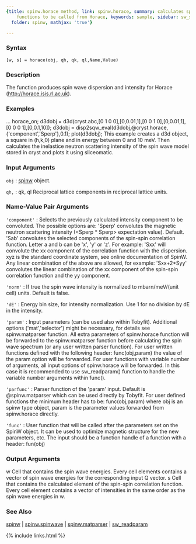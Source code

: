 ```yaml
---
{title: spinw.horace method, link: spinw.horace, summary: calculates spin wave dispersion/correlation
    functions to be called from Horace, keywords: sample, sidebar: sw_sidebar, permalink: spinw_horace,
  folder: spinw, mathjax: 'true'}

---
```


### Syntax

`[w, s] = horace(obj, qh, qk, ql,Name,Value)`

### Description

The function produces spin wave dispersion and intensity for Horace
(<a href=http://horace.isis.rl.ac.uk>http://horace.isis.rl.ac.uk</a>).
 

### Examples

...
horace_on;
d3dobj = d3d(cryst.abc,[0 1 0 0],[0,0.01,1],[0 0 1 0],[0,0.01,1],[0 0 0 1],[0,0.1,10]);
d3dobj = disp2sqw_eval(d3dobj,@cryst.horace,{'component','Sperp'},0.1);
plot(d3dobj);
This example creates a d3d object, a square in (h,k,0) plane and in
energy between 0 and 10 meV. Then calculates the inelastice neutron
scattering intensity of the spin wave model stored in cryst and plots it
using sliceomatic.

### Input Arguments

`obj`
: [spinw](spinw) object.

`qh,`
: qk, ql    Reciprocal lattice components in reciprocal lattice units.

### Name-Value Pair Arguments

`'component'`
: Selects the previously calculated intensity component to be
  convoluted. The possible options are:
      'Sperp' convolutes the magnetic neutron scattering
              intensity (<Sperp * Sperp> expectation value).
              Default.
      'Sab'   convolutes the selected components of the spin-spin
              correlation function. Letter a and b can be 'x',
              'y' or 'z'. For example: 'Sxx' will convolute the
              xx component of the correlation function with the
              dispersion. xyz is the standard coordinate system,
              see online documentation of SpinW.
  Any linear combination of the above are allowed, for example:
  'Sxx+2*Syy' convolutes the linear combination of the xx
  component of the spin-spin correlation function and the yy
  component.

`'norm'`
: If true the spin wave intensity is normalized to mbarn/meV/(unit
  cell) units. Default is false.

`'dE'`
: Energy bin size, for intensity normalization. Use 1 for no
  division by dE in the intensity.

`'param'`
: Input parameters (can be used also within Tobyfit). Additional
  options ('mat','selector') might be necessary, for details see
  spinw.matparser function. All extra parameters of spinw.horace
  function will be forwarded to the spinw.matparser function before
  calculating the spin wave spectrum (or any user written parser
  function). For user written functions defined with the
  following header:
      func(obj,param)
  the value of the param option will be forwarded. For user
  functions with variable number of arguments, all input options
  of spinw.horace will be forwarded. In this case it is recommended
  to use sw_readparam() function to handle the variable number
  arguments within func().

`'parfunc'`
: Parser function of the 'param' input. Default is
  @spinw.matparser which can be used directly by Tobyfit. For user
  defined functions the minimum header has to be:
      func(obj,param)
  where obj is an spinw type object, param is the parameter
  values forwarded from spinw.horace directly.

`'func'`
: User function that will be called after the parameters set on
  the SpinW object. It can be used to optimize magnetic
  structure for the new parameters, etc. The input should be a
  function handle of a function with a header:
      fun(obj)

### Output Arguments

w         Cell that contains the spin wave energies. Every cell elements
          contains a vector of spin wave energies for the corresponding
          input Q vector.
s         Cell that contains the calculated element of the spin-spin
          correlation function. Every cell element contains a vector of
          intensities in the same order as the spin wave energies in w.

### See Also

[spinw](spinw) \| [spinw.spinwave](spinw_spinwave) \| [spinw.matparser](spinw_matparser) \| [sw_readparam](sw_readparam)

{% include links.html %}
